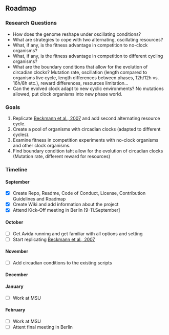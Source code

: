 ## Roadmap

### Research Questions

- How does the genome reshape under oscillating conditions?
- What are strategies to cope with two alternating, oscillating resources?
- What, if any, is the fitness advantage in competition to no-clock organisms?
- What, if any, is the fitness advantage in competition to different cycling organisms?
- What are the boundary conditions that allow for the evolution of circadian clocks? Mutation rate, oscillation (length compared to organisms live cycle, length differences between phases, 12h/12h vs. 16h/8h etc.), reward differences, resources limitation...
- Can the evolved clock adapt to new cyclic environments? No mutations allowed, put clock organisms into new phase world.

### Goals

1. Replicate [Beckmann et al., 2007]() and add second alternating resource cycle.
2. Create a pool of organisms with circadian clocks (adapted to different cycles).
3. Examine fitness in competition experiments with no-clock organisms and other clock organisms.
4. Find boundary condition taht allow for the evolution of circadian clocks (Mutation rate, different reward for resources)

### Timeline

#### September

- [x] Create Repo, Readme, Code of Conduct, License, Contribution Guidelines and Roadmap
- [x] Create Wiki and add information about the project
- [x] Attend Kick-Off meeting in Berlin [9-11.September]

#### October

- [ ] Get Avida running and get familiar with all options and setting
- [ ] Start replicating  [Beckmann et al., 2007]()

#### November

- [ ] Add circadian conditions to the existing scripts

#### December

#### January

- [ ] Work at MSU

#### February

- [ ] Work at MSU
- [ ] Attent final meeting in Berlin
